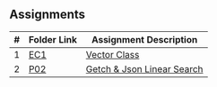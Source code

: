 ## Assignments
|   #   | Folder Link | Assignment Description |
| :---: | ----------- | ---------------------- |
|   1   | [EC1](./P01)   | [Vector Class](./P01/README.md)         |
|   2   | [P02](./P02)   | [Getch & Json Linear Search](./P02/README.md)  |

